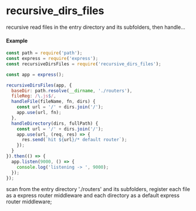 # recursive_dirs_files

recursive read files in the entry directory and its subfolders, then handle...

#### Example

```javascript
const path = require('path');
const express = require('express');
const recursiveDirsFiles = require('recursive_dirs_files');

const app = express();

recursiveDirsFiles(app, {
  baseDir: path.resolve(__dirname, './routers'),
  fileReg: /\.js$/,
  handleFile(fileName, fn, dirs) {
    const url = '/' + dirs.join('/');
    app.use(url, fn);
  },
  handleDirectory(dirs, fullPath) {
    const url = '/' + dirs.join('/');
    app.use(url, (req, res) => {
      res.send(`hit ${url}/* default router`);
    });
  }
}).then(() => {
  app.listen(9000, () => {
    console.log('listening -> ', 9000);
  });
});
```

scan from the entry directory './routers' and its subfolders, register each file as a express router middleware and each directory as a default express router middleware;
